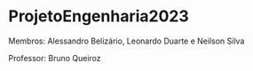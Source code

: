 # ProjetoEngenharia2023

Membros:
Alessandro Belizário,
Leonardo Duarte e
Neilson Silva 

Professor: 
Bruno Queiroz
